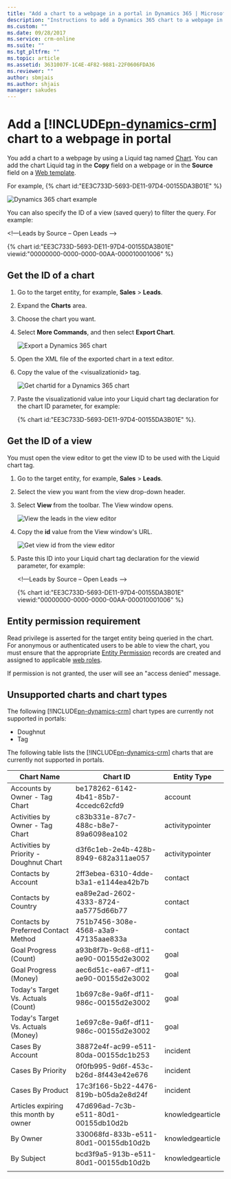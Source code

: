 ```yaml
---
title: "Add a chart to a webpage in a portal in Dynamics 365 | MicrosoftDocs"
description: "Instructions to add a Dynamics 365 chart to a webpage in the portal."
ms.custom: ""
ms.date: 09/28/2017
ms.service: crm-online
ms.suite: ""
ms.tgt_pltfrm: ""
ms.topic: article
ms.assetid: 3631007F-1C4E-4F82-9881-22F0606FDA36
ms.reviewer: ""
author: sbmjais
ms.author: shjais
manager: sakudes
---
```


# Add a [!INCLUDE[pn-dynamics-crm](../includes/pn-dynamics-crm.md)] chart to a webpage in portal

You add a chart to a webpage by using a Liquid tag named [Chart](tags.md#chart). You can add the chart Liquid tag in the **Copy** field on a webpage or in the **Source** field on a [Web template](store-content-web-templates.md).
 
For example, {% chart id:"EE3C733D-5693-DE11-97D4-00155DA3B01E" %}

![Dynamics 365 chart example](media/dynamics365-chart-example.png "Dynamics 365 chart example")

You can also specify the ID of a view (saved query) to filter the query. For example:

<!—Leads by Source – Open Leads -->

{% chart id:"EE3C733D-5693-DE11-97D4-00155DA3B01E" viewid:"00000000-0000-0000-00AA-000010001006" %}

## Get the ID of a chart

1.	Go to the target entity, for example, **Sales** > **Leads**.
2.	Expand the **Charts** area.
3.	Choose the chart you want.
4.	Select **More Commands**, and then select **Export Chart**.

    ![Export a Dynamics 365 chart](media/export-dynamics365-chart.png "Export a Dynamics 365 chart")

5. Open the XML file of the exported chart in a text editor.
6. Copy the value of the \<visualizationid\> tag.

    ![Get chartid for a Dynamics 365 chart](media/dynamics365-chart-chartid.png "Get the chart ID for a Dynamics 365 chart")

7. Paste the visualizationid value into your Liquid chart tag declaration for the chart ID parameter, for example:

    {% chart id:"EE3C733D-5693-DE11-97D4-00155DA3B01E" %}.

## Get the ID of a view

You must open the view editor to get the view ID to be used with the Liquid chart tag.
 
1.	Go to the target entity, for example, **Sales** > **Leads**.
2.	Select the view you want from the view drop-down header.
3.	Select **View** from the toolbar. The View window opens.

    ![View the leads in the view editor](media/dynamics365-chart-view.png "View the leads in the view editor")

4. Copy the **id** value from the View window's URL.

    ![Get view id from the view editor](media/dynamics365-chart-viewid.png "Get the view ID from the view editor")

5. Paste this ID into your Liquid chart tag declaration for the viewid parameter, for example:

    <!—Leads by Source – Open Leads -->

    {% chart id:"EE3C733D-5693-DE11-97D4-00155DA3B01E" viewid:"00000000-0000-0000-00AA-000010001006" %}

## Entity permission requirement

Read privilege is asserted for the target entity being queried in the chart. For anonymous or authenticated users to be able to view the chart, you must ensure that the appropriate [Entity Permission](assign-entity-permissions.md) records are created and assigned to applicable [web roles](create-web-roles.md). 
 
If permission is not granted, the user will see an "access denied" message.

## Unsupported charts and chart types

The following [!INCLUDE[pn-dynamics-crm](../includes/pn-dynamics-crm.md)] chart types are currently not supported in portals:
- Doughnut
- Tag

The following table lists the [!INCLUDE[pn-dynamics-crm](../includes/pn-dynamics-crm.md)] charts that are currently not supported in portals.

| Chart Name                              | Chart ID                             | Entity Type      |
|-----------------------------------------|--------------------------------------|------------------|
| Accounts by Owner - Tag Chart           | be178262-6142-4b41-85b7-4ccedc62cfd9 | account          |
| Activities by Owner - Tag Chart         | c83b331e-87c7-488c-b8e7-89a6098ea102 | activitypointer  |
| Activities by Priority - Doughnut Chart | d3f6c1eb-2e4b-428b-8949-682a311ae057 | activitypointer  |
| Contacts by Account                     | 2ff3ebea-6310-4dde-b3a1-e1144ea42b7b | contact          |
| Contacts by Country                     | ea89e2ad-2602-4333-8724-aa5775d66b77 | contact          |
| Contacts by Preferred Contact Method    | 751b7456-308e-4568-a3a9-47135aae833a | contact          |
| Goal Progress (Count)                   | a93b8f7b-9c68-df11-ae90-00155d2e3002 | goal             |
| Goal Progress (Money)                   | aec6d51c-ea67-df11-ae90-00155d2e3002 | goal             |
| Today's Target Vs. Actuals (Count)      | 1b697c8e-9a6f-df11-986c-00155d2e3002 | goal             |
| Today's Target Vs. Actuals (Money)      | 1e697c8e-9a6f-df11-986c-00155d2e3002 | goal             |
| Cases By Account                        | 38872e4f-ac99-e511-80da-00155dc1b253 | incident         |
| Cases By Priority                       | 0f0fb995-9d6f-453c-b26d-8f443e42e676 | incident         |
| Cases By Product                        | 17c3f166-5b22-4476-819b-b05da2e8d24f | incident         |
| Articles expiring this month by owner   | 47d696ad-7c3b-e511-80d1-00155db10d2b | knowledgearticle |
| By Owner                                | 330068fd-833b-e511-80d1-00155db10d2b | knowledgearticle |
| By Subject                              | bcd3f9a5-913b-e511-80d1-00155db10d2b | knowledgearticle | 
| | |
